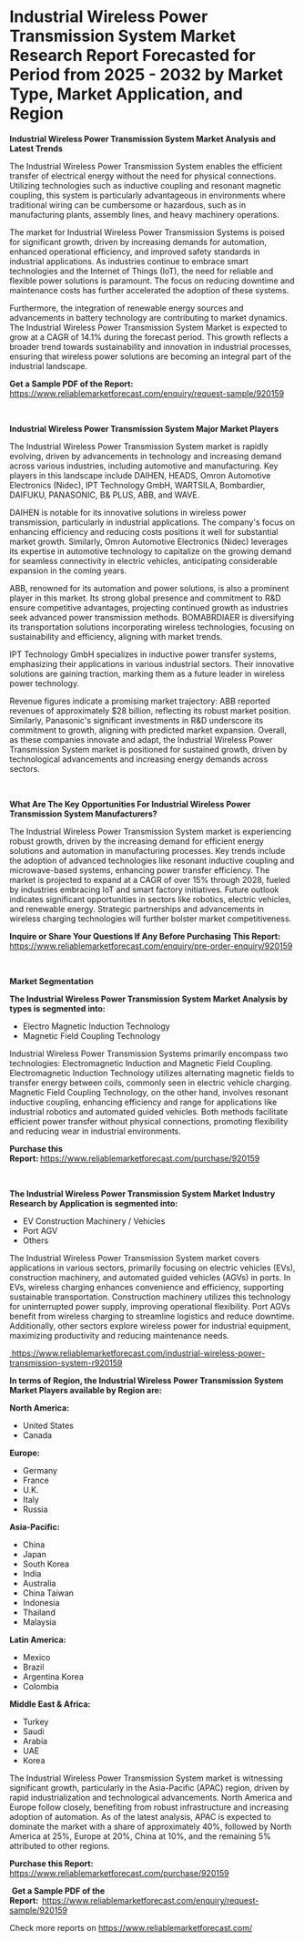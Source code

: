 <p><h1>Industrial Wireless Power Transmission System Market Research Report Forecasted for Period from 2025 -  2032 by Market Type, Market Application, and Region</h1></p><p><strong>Industrial Wireless Power Transmission System Market Analysis and Latest Trends</strong></p>
<p><p>The Industrial Wireless Power Transmission System enables the efficient transfer of electrical energy without the need for physical connections. Utilizing technologies such as inductive coupling and resonant magnetic coupling, this system is particularly advantageous in environments where traditional wiring can be cumbersome or hazardous, such as in manufacturing plants, assembly lines, and heavy machinery operations.</p><p>The market for Industrial Wireless Power Transmission Systems is poised for significant growth, driven by increasing demands for automation, enhanced operational efficiency, and improved safety standards in industrial applications. As industries continue to embrace smart technologies and the Internet of Things (IoT), the need for reliable and flexible power solutions is paramount. The focus on reducing downtime and maintenance costs has further accelerated the adoption of these systems.</p><p>Furthermore, the integration of renewable energy sources and advancements in battery technology are contributing to market dynamics. The Industrial Wireless Power Transmission System Market is expected to grow at a CAGR of 14.1% during the forecast period. This growth reflects a broader trend towards sustainability and innovation in industrial processes, ensuring that wireless power solutions are becoming an integral part of the industrial landscape.</p></p>
<p><strong>Get a Sample PDF of the Report:&nbsp;</strong> <a href="https://www.reliablemarketforecast.com/enquiry/request-sample/920159?utm_campaign=2291&utm_medium=2&utm_source=Github&utm_content=ia&utm_term=07032025&utm_id=industrial-wireless-power-transmission-system">https://www.reliablemarketforecast.com/enquiry/request-sample/920159</a></p>
<p>&nbsp;</p>
<p><strong>Industrial Wireless Power Transmission System Major Market Players</strong></p>
<p><p>The Industrial Wireless Power Transmission System market is rapidly evolving, driven by advancements in technology and increasing demand across various industries, including automotive and manufacturing. Key players in this landscape include DAIHEN, HEADS, Omron Automotive Electronics (Nidec), IPT Technology GmbH, WARTSILA, Bombardier, DAIFUKU, PANASONIC, B& PLUS, ABB, and WAVE.</p><p>DAIHEN is notable for its innovative solutions in wireless power transmission, particularly in industrial applications. The company's focus on enhancing efficiency and reducing costs positions it well for substantial market growth. Similarly, Omron Automotive Electronics (Nidec) leverages its expertise in automotive technology to capitalize on the growing demand for seamless connectivity in electric vehicles, anticipating considerable expansion in the coming years.</p><p>ABB, renowned for its automation and power solutions, is also a prominent player in this market. Its strong global presence and commitment to R&D ensure competitive advantages, projecting continued growth as industries seek advanced power transmission methods. BOMABRDIAER is diversifying its transportation solutions incorporating wireless technologies, focusing on sustainability and efficiency, aligning with market trends.</p><p>IPT Technology GmbH specializes in inductive power transfer systems, emphasizing their applications in various industrial sectors. Their innovative solutions are gaining traction, marking them as a future leader in wireless power technology.</p><p>Revenue figures indicate a promising market trajectory: ABB reported revenues of approximately $28 billion, reflecting its robust market position. Similarly, Panasonic's significant investments in R&D underscore its commitment to growth, aligning with predicted market expansion. Overall, as these companies innovate and adapt, the Industrial Wireless Power Transmission System market is positioned for sustained growth, driven by technological advancements and increasing energy demands across sectors.</p></p>
<p>&nbsp;</p>
<p><strong>What Are The Key Opportunities For Industrial Wireless Power Transmission System Manufacturers?</strong></p>
<p><p>The Industrial Wireless Power Transmission System market is experiencing robust growth, driven by the increasing demand for efficient energy solutions and automation in manufacturing processes. Key trends include the adoption of advanced technologies like resonant inductive coupling and microwave-based systems, enhancing power transfer efficiency. The market is projected to expand at a CAGR of over 15% through 2028, fueled by industries embracing IoT and smart factory initiatives. Future outlook indicates significant opportunities in sectors like robotics, electric vehicles, and renewable energy. Strategic partnerships and advancements in wireless charging technologies will further bolster market competitiveness.</p></p>
<p><strong>Inquire or Share Your Questions If Any Before Purchasing This Report:</strong> <a href="https://www.reliablemarketforecast.com/enquiry/pre-order-enquiry/920159?utm_campaign=2291&utm_medium=2&utm_source=Github&utm_content=ia&utm_term=07032025&utm_id=industrial-wireless-power-transmission-system">https://www.reliablemarketforecast.com/enquiry/pre-order-enquiry/920159</a></p>
<p>&nbsp;</p>
<p><strong>Market Segmentation</strong></p>
<p><strong>The Industrial Wireless Power Transmission System Market Analysis by types is segmented into:</strong></p>
<p><ul><li>Electro Magnetic Induction Technology</li><li>Magnetic Field Coupling Technology</li></ul></p>
<p><p>Industrial Wireless Power Transmission Systems primarily encompass two technologies: Electromagnetic Induction and Magnetic Field Coupling. Electromagnetic Induction Technology utilizes alternating magnetic fields to transfer energy between coils, commonly seen in electric vehicle charging. Magnetic Field Coupling Technology, on the other hand, involves resonant inductive coupling, enhancing efficiency and range for applications like industrial robotics and automated guided vehicles. Both methods facilitate efficient power transfer without physical connections, promoting flexibility and reducing wear in industrial environments.</p></p>
<p><strong>Purchase this Report:&nbsp;</strong><a href="https://www.reliablemarketforecast.com/purchase/920159?utm_campaign=2291&utm_medium=2&utm_source=Github&utm_content=ia&utm_term=07032025&utm_id=industrial-wireless-power-transmission-system">https://www.reliablemarketforecast.com/purchase/920159</a></p>
<p>&nbsp;</p>
<p><strong>The Industrial Wireless Power Transmission System Market Industry Research by Application is segmented into:</strong></p>
<p><ul><li>EV Construction Machinery / Vehicles</li><li>Port AGV</li><li>Others</li></ul></p>
<p><p>The Industrial Wireless Power Transmission System market covers applications in various sectors, primarily focusing on electric vehicles (EVs), construction machinery, and automated guided vehicles (AGVs) in ports. In EVs, wireless charging enhances convenience and efficiency, supporting sustainable transportation. Construction machinery utilizes this technology for uninterrupted power supply, improving operational flexibility. Port AGVs benefit from wireless charging to streamline logistics and reduce downtime. Additionally, other sectors explore wireless power for industrial equipment, maximizing productivity and reducing maintenance needs.</p></p>
<p><a href="https://www.reliablemarketforecast.com/industrial-wireless-power-transmission-system-r920159?utm_campaign=2291&utm_medium=2&utm_source=Github&utm_content=ia&utm_term=07032025&utm_id=industrial-wireless-power-transmission-system">&nbsp;https://www.reliablemarketforecast.com/industrial-wireless-power-transmission-system-r920159</a></p>
<p><strong>In terms of Region, the Industrial Wireless Power Transmission System Market Players available by Region are:</strong></p>
<p>
    <p> <strong> North America: </strong>
        <ul>
            <li>United States</li>
            <li>Canada</li>
        </ul>
        </p> 
    <p> <strong> Europe: </strong>
        <ul>
            <li>Germany</li>
            <li>France</li>
            <li>U.K.</li>
            <li>Italy</li>
            <li>Russia</li>
        </ul>
        </p> 
    <p> <strong> Asia-Pacific: </strong>
        <ul>
            <li>China</li>
            <li>Japan</li>
            <li>South Korea</li>
            <li>India</li>
            <li>Australia</li>
            <li>China Taiwan</li>
            <li>Indonesia</li>
            <li>Thailand</li>
            <li>Malaysia</li>
        </ul>
        </p> 
    <p> <strong> Latin America: </strong>
        <ul>
            <li>Mexico</li>
            <li>Brazil</li>
            <li>Argentina Korea</li>
            <li>Colombia</li>
        </ul>
        </p> 
    <p> <strong> Middle East & Africa: </strong>
        <ul>
            <li>Turkey</li>
            <li>Saudi</li>
            <li>Arabia</li>
            <li>UAE</li>
            <li>Korea</li>
        </ul>
    </p>
    </p>
<p><p>The Industrial Wireless Power Transmission System market is witnessing significant growth, particularly in the Asia-Pacific (APAC) region, driven by rapid industrialization and technological advancements. North America and Europe follow closely, benefiting from robust infrastructure and increasing adoption of automation. As of the latest analysis, APAC is expected to dominate the market with a share of approximately 40%, followed by North America at 25%, Europe at 20%, China at 10%, and the remaining 5% attributed to other regions.</p></p>
<p><strong>Purchase this Report: </strong><a href="https://www.reliablemarketforecast.com/purchase/920159?utm_campaign=2291&utm_medium=2&utm_source=Github&utm_content=ia&utm_term=07032025&utm_id=industrial-wireless-power-transmission-system">https://www.reliablemarketforecast.com/purchase/920159</a></p>
<p>&nbsp;<strong>Get a Sample PDF of the Report:&nbsp;&nbsp;</strong><a href="https://www.reliablemarketforecast.com/enquiry/request-sample/920159?utm_campaign=2291&utm_medium=2&utm_source=Github&utm_content=ia&utm_term=07032025&utm_id=industrial-wireless-power-transmission-system">https://www.reliablemarketforecast.com/enquiry/request-sample/920159</a></p>
<p><strong></strong></p>
<p>Check more reports on <a href="https://www.reliablemarketforecast.com/?utm_campaign=2291&utm_medium=2&utm_source=Github&utm_content=ia&utm_term=07032025&utm_id=industrial-wireless-power-transmission-system">https://www.reliablemarketforecast.com/</a></p>